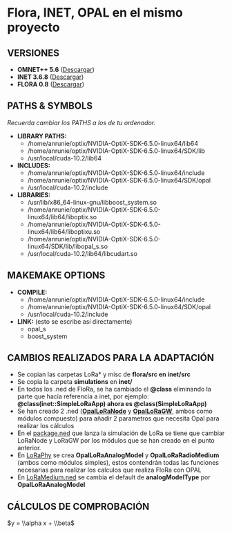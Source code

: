 # Flora, INET, OPAL en el mismo proyecto
## VERSIONES
* **OMNET++ 5.6** ([Descargar](https://github.com/omnetpp/omnetpp/releases/download/omnetpp-5.6/omnetpp-5.6-src-linux.tgz))
* **INET 3.6.8** ([Descargar](https://drive.google.com/file/d/1Y3piMtrX1nV4aT_69csTkULYM_kxUyQm/view?usp=sharing))
* **FLORA 0.8**  ([Descargar](https://drive.google.com/file/d/19bO7VG52wIU02MZ07ztqdHwCintY4AEb/view?usp=sharing))

## PATHS & SYMBOLS
_Recuerda cambiar los PATHS a los de tu ordenador._
* **LIBRARY PATHS:**
	* /home/anrunie/optix/NVIDIA-OptiX-SDK-6.5.0-linux64/lib64
	* /home/anrunie/optix/NVIDIA-OptiX-SDK-6.5.0-linux64/SDK/lib
	* /usr/local/cuda-10.2/lib64
* **INCLUDES:**
	* /home/anrunie/optix/NVIDIA-OptiX-SDK-6.5.0-linux64/include
	* /home/anrunie/optix/NVIDIA-OptiX-SDK-6.5.0-linux64/SDK/opal
	* /usr/local/cuda-10.2/include
* **LIBRARIES:**
	* /usr/lib/x86_64-linux-gnu/libboost_system.so
	* /home/anrunie/optix/NVIDIA-OptiX-SDK-6.5.0-linux64/lib64/liboptix.so
	* /home/anrunie/optix/NVIDIA-OptiX-SDK-6.5.0-linux64/lib64/liboptixu.so
	* /home/anrunie/optix/NVIDIA-OptiX-SDK-6.5.0-linux64/SDK/lib/libopal_s.so
	* /usr/local/cuda-10.2/lib64/libcudart.so

## MAKEMAKE OPTIONS
* **COMPILE:**
	* /home/anrunie/optix/NVIDIA-OptiX-SDK-6.5.0-linux64/include
	* /home/anrunie/optix/NVIDIA-OptiX-SDK-6.5.0-linux64/SDK/opal
	* /usr/local/cuda-10.2/include 
* **LINK:** (esto se escribe así directamente)
	* opal_s
	* boost_system 

## CAMBIOS REALIZADOS PARA LA ADAPTACIÓN
* Se copian las carpetas LoRa* y misc de **flora/src en inet/src**
* Se copia la carpeta **simulations** en **inet/**
* En todos los .ned de FloRa, se ha cambiado el **@class** eliminando la parte que hacía referencia a inet, por ejemplo: **@class(inet::SimpleLoRaApp) ahora es @class(SimpleLoRaApp)**
* Se han creado 2 .ned ([**OpalLoRaNode**](https://github.com/aruznieto/LoRa-INET-AI1/blob/master/inet/src/inet/LoraNode/OpalLoRaNode.ned) y [**OpalLoRaGW**](https://github.com/aruznieto/LoRa-INET-AI1/blob/master/inet/src/inet/LoraNode/OpalLoRaGW.ned), ambos como módulos compuesto) para añadir 2 parametros que necesita Opal para realizar los cálculos
* En el [package.ned](https://github.com/aruznieto/LoRa-INET-AI1/blob/master/inet/simulations/package.ned) que lanza la simulación de LoRa se tiene que cambiar LoRaNode y LoRaGW por los módulos que se han creado en el punto anterior.
* En [LoRaPhy](https://github.com/aruznieto/LoRa-INET-AI1/tree/master/inet/src/inet/LoRaPhy) se crea **OpalLoRaAnalogModel** y **OpalLoRaRadioMedium** (ambos como módulos simples), estos contendrán todas las funciones necesarias para realizar los calculos que realiza FloRa con OPAL
* En [LoRaMedium.ned](https://github.com/aruznieto/LoRa-INET-AI1/blob/master/inet/src/inet/LoRaPhy/LoRaMedium.ned) se cambia el default de **analogModelType** por **OpalLoRaAnalogModel**

## CÁLCULOS DE COMPROBACIÓN
$y = \\alpha x + \\beta$

